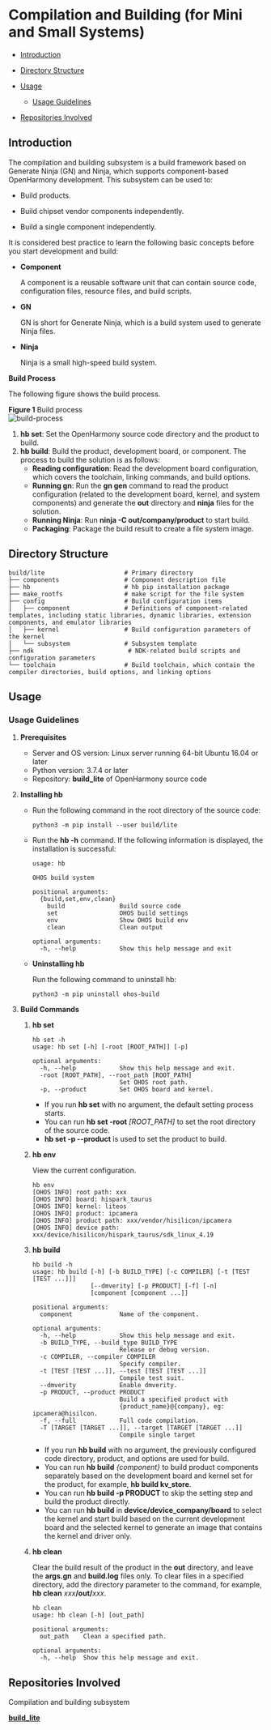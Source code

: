 # Compilation and Building \(for Mini and Small Systems\)<a name="EN-US_TOPIC_0000001130006475"></a>

-   [Introduction](#section11660541593)
-   [Directory Structure](#section161941989596)
-   [Usage](#section1312121216216)
    -   [Usage Guidelines](#section129654513264)

-   [Repositories Involved](#section1371113476307)

## Introduction<a name="section11660541593"></a>

The compilation and building subsystem is a build framework based on Generate Ninja \(GN\) and Ninja, which supports component-based OpenHarmony development. This subsystem can be used to:

-   Build products.

-   Build chipset vendor components independently.
-   Build a single component independently.

It is considered best practice to learn the following basic concepts before you start development and build:

-   **Component**

    A component is a reusable software unit that can contain source code, configuration files, resource files, and build scripts.

-   **GN**

    GN is short for Generate Ninja, which is a build system used to generate Ninja files.

-   **Ninja**

    Ninja is a small high-speed build system.


**Build Process**

The following figure shows the build process.

**Figure  1**  Build process<a name="fig1531311552204"></a>  
![](figures/build-process.jpg "build-process")

1.  **hb set**: Set the OpenHarmony source code directory and the product to build.
2.  **hb build**: Build the product, development board, or component. The process to build the solution is as follows:
    -   **Reading configuration**: Read the development board configuration, which covers the toolchain, linking commands, and build options.
    -   **Running gn**: Run the  **gn gen**  command to read the product configuration \(related to the development board, kernel, and system components\) and generate the  **out**  directory and  **ninja**  files for the solution.
    -   **Running Ninja**: Run  **ninja -C out/company/product**  to start build.
    -   **Packaging**: Package the build result to create a file system image.


## Directory Structure<a name="section161941989596"></a>

```
build/lite                      # Primary directory
├── components                  # Component description file
├── hb                          # hb pip installation package
├── make_rootfs                 # make script for the file system
├── config                      # Build configuration items
│   ├── component               # Definitions of component-related templates, including static libraries, dynamic libraries, extension components, and emulator libraries
│   ├── kernel                  # Build configuration parameters of the kernel
│   └── subsystem               # Subsystem template
├── ndk                          # NDK-related build scripts and configuration parameters
└── toolchain                   # Build toolchain, which contain the compiler directories, build options, and linking options
```

## Usage<a name="section1312121216216"></a>

### Usage Guidelines<a name="section129654513264"></a>

1.  **Prerequisites**
    -   Server and OS version: Linux server running 64-bit Ubuntu 16.04 or later
    -   Python version: 3.7.4 or later
    -   Repository:  **build\_lite**  of OpenHarmony source code

2.  **Installing hb**
    -   Run the following command in the root directory of the source code:

        ```
        python3 -m pip install --user build/lite
        ```

    -   Run the  **hb -h**  command. If the following information is displayed, the installation is successful:

        ```
        usage: hb
        
        OHOS build system
        
        positional arguments:
          {build,set,env,clean}
            build               Build source code
            set                 OHOS build settings
            env                 Show OHOS build env
            clean               Clean output
        
        optional arguments:
          -h, --help            Show this help message and exit
        ```

    -   **Uninstalling hb**

        Run the following command to uninstall hb:

        ```
        python3 -m pip uninstall ohos-build
        ```


3.  **Build Commands**
    1.  **hb set**

        ```
        hb set -h
        usage: hb set [-h] [-root [ROOT_PATH]] [-p]
        
        optional arguments:
          -h, --help            Show this help message and exit.
          -root [ROOT_PATH], --root_path [ROOT_PATH]
                                Set OHOS root path.
          -p, --product         Set OHOS board and kernel.
        ```

        -   If you run  **hb set**  with no argument, the default setting process starts.
        -   You can run  **hb set -root** _\[ROOT\_PATH\]_  to set the root directory of the source code.
        -   **hb set -p --product**  is used to set the product to build.

    2.  **hb env**

        View the current configuration.

        ```
        hb env
        [OHOS INFO] root path: xxx
        [OHOS INFO] board: hispark_taurus
        [OHOS INFO] kernel: liteos
        [OHOS INFO] product: ipcamera
        [OHOS INFO] product path: xxx/vendor/hisilicon/ipcamera
        [OHOS INFO] device path: xxx/device/hisilicon/hispark_taurus/sdk_linux_4.19
        ```

    3.  **hb build**

        ```
        hb build -h
        usage: hb build [-h] [-b BUILD_TYPE] [-c COMPILER] [-t [TEST [TEST ...]]]
                        [--dmverity] [-p PRODUCT] [-f] [-n]
                        [component [component ...]]
        
        positional arguments:
          component             Name of the component.
        
        optional arguments:
          -h, --help            Show this help message and exit.
          -b BUILD_TYPE, --build_type BUILD_TYPE
                                Release or debug version.
          -c COMPILER, --compiler COMPILER
                                Specify compiler.
          -t [TEST [TEST ...]], --test [TEST [TEST ...]]
                                Compile test suit.
          --dmverity            Enable dmverity.
          -p PRODUCT, --product PRODUCT
                                Build a specified product with
                                {product_name}@{company}, eg: ipcamera@hisilcon.
          -f, --full            Full code compilation.
          -T [TARGET [TARGET ...]], --target [TARGET [TARGET ...]]
                                Compile single target
        ```

        -   If you run  **hb build**  with no argument, the previously configured code directory, product, and options are used for build.
        -   You can run  **hb build** _\{component\}_  to build product components separately based on the development board and kernel set for the product, for example,  **hb build kv\_store**.
        -   You can run  **hb build -p PRODUCT**  to skip the setting step and build the product directly.
        -   You can run  **hb build**  in  **device/device\_company/board**  to select the kernel and start build based on the current development board and the selected kernel to generate an image that contains the kernel and driver only.

    4.  **hb clean**

        Clear the build result of the product in the  **out**  directory, and leave the  **args.gn**  and  **build.log**  files only. To clear files in a specified directory, add the directory parameter to the command, for example,  **hb clean** _xxx_**/out/**_xxx_.

        ```
        hb clean
        usage: hb clean [-h] [out_path]
        
        positional arguments:
          out_path    Clean a specified path.
        
        optional arguments:
          -h, --help  Show this help message and exit.
        ```



## Repositories Involved<a name="section1371113476307"></a>

Compilation and building subsystem

**[build\_lite](https://gitee.com/openharmony/build_lite)**
